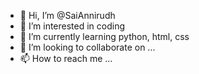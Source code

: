 - 👋 Hi, I’m @SaiAnnirudh
- 👀 I’m interested in coding
- 🌱 I’m currently learning python, html, css
- 💞️ I’m looking to collaborate on ...
- 📫 How to reach me ...

<!---
SaiAnnirudh/SaiAnnirudh is a ✨ special ✨ repository because its `README.md` (this file) appears on your GitHub profile.
You can click the Preview link to take a look at your changes.
--->
